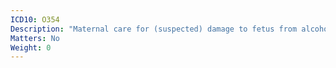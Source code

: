 ```yaml
---
ICD10: O354
Description: "Maternal care for (suspected) damage to fetus from alcohol"
Matters: No
Weight: 0
---
```

